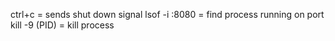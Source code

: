 ctrl+c = sends shut down signal
lsof -i :8080 = find process running on port
kill -9 (PID) = kill process

